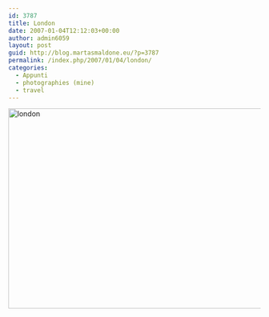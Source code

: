```yaml
---
id: 3787
title: London
date: 2007-01-04T12:12:03+00:00
author: admin6059
layout: post
guid: http://blog.martasmaldone.eu/?p=3787
permalink: /index.php/2007/01/04/london/
categories:
  - Appunti
  - photographies (mine)
  - travel
---
```

<img class="aligncenter wp-image-3788" src="http://blog.martasmaldone.eu/wp-content/uploads/2016/10/london.jpg" alt="london" width="600" height="400" srcset="http://blog.martasmaldone.eu/wp-content/uploads/2016/10/london.jpg 675w, http://blog.martasmaldone.eu/wp-content/uploads/2016/10/london-300x200.jpg 300w, http://blog.martasmaldone.eu/wp-content/uploads/2016/10/london-330x220.jpg 330w" sizes="(max-width: 600px) 100vw, 600px" />